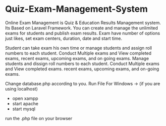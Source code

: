 # Quiz-Exam-Management-System

Online Exam Management is Quiz & Education Results Management system. Its Based on Laravel Framework. You can create and manage the unlimited exams for students and publish exam results. Exam have number of options just likes, set exam centers, duration, date and start time.

Student can take exam his own time or manage students and assign roll numbers to each student. Conduct Multiple exams and View completed exams, recent exams, upcoming exams, and on going exams. Manage students and dissign roll numbers to each student. Conduct Multiple exams and View completed exams. recent exams, upcoming exams, and on-going exams.

Change database.php according to you.
Run File
For Windows ->
(if you are using localhost)
  * open xampp
  * start apache
  * start mysql
  
  run the .php file on your browser
